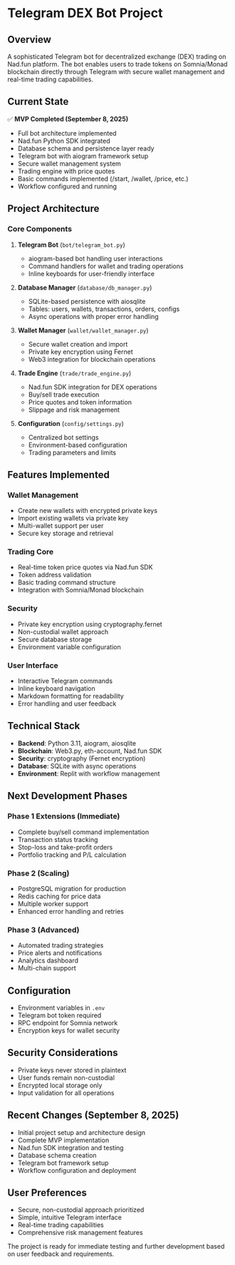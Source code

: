 # Telegram DEX Bot Project

## Overview
A sophisticated Telegram bot for decentralized exchange (DEX) trading on Nad.fun platform. The bot enables users to trade tokens on Somnia/Monad blockchain directly through Telegram with secure wallet management and real-time trading capabilities.

## Current State
✅ **MVP Completed (September 8, 2025)**
- Full bot architecture implemented
- Nad.fun Python SDK integrated
- Database schema and persistence layer ready
- Telegram bot with aiogram framework setup
- Secure wallet management system
- Trading engine with price quotes
- Basic commands implemented (/start, /wallet, /price, etc.)
- Workflow configured and running

## Project Architecture

### Core Components
1. **Telegram Bot** (`bot/telegram_bot.py`)
   - aiogram-based bot handling user interactions
   - Command handlers for wallet and trading operations
   - Inline keyboards for user-friendly interface

2. **Database Manager** (`database/db_manager.py`)
   - SQLite-based persistence with aiosqlite
   - Tables: users, wallets, transactions, orders, configs
   - Async operations with proper error handling

3. **Wallet Manager** (`wallet/wallet_manager.py`)
   - Secure wallet creation and import
   - Private key encryption using Fernet
   - Web3 integration for blockchain operations

4. **Trade Engine** (`trade/trade_engine.py`)
   - Nad.fun SDK integration for DEX operations
   - Buy/sell trade execution
   - Price quotes and token information
   - Slippage and risk management

5. **Configuration** (`config/settings.py`)
   - Centralized bot settings
   - Environment-based configuration
   - Trading parameters and limits

## Features Implemented

### Wallet Management
- Create new wallets with encrypted private keys
- Import existing wallets via private key
- Multi-wallet support per user
- Secure key storage and retrieval

### Trading Core
- Real-time token price quotes via Nad.fun SDK
- Token address validation
- Basic trading command structure
- Integration with Somnia/Monad blockchain

### Security
- Private key encryption using cryptography.fernet
- Non-custodial wallet approach
- Secure database storage
- Environment variable configuration

### User Interface
- Interactive Telegram commands
- Inline keyboard navigation
- Markdown formatting for readability
- Error handling and user feedback

## Technical Stack
- **Backend**: Python 3.11, aiogram, aiosqlite
- **Blockchain**: Web3.py, eth-account, Nad.fun SDK
- **Security**: cryptography (Fernet encryption)
- **Database**: SQLite with async operations
- **Environment**: Replit with workflow management

## Next Development Phases

### Phase 1 Extensions (Immediate)
- Complete buy/sell command implementation
- Transaction status tracking
- Stop-loss and take-profit orders
- Portfolio tracking and P/L calculation

### Phase 2 (Scaling)
- PostgreSQL migration for production
- Redis caching for price data
- Multiple worker support
- Enhanced error handling and retries

### Phase 3 (Advanced)
- Automated trading strategies
- Price alerts and notifications
- Analytics dashboard
- Multi-chain support

## Configuration
- Environment variables in `.env`
- Telegram bot token required
- RPC endpoint for Somnia network
- Encryption keys for wallet security

## Security Considerations
- Private keys never stored in plaintext
- User funds remain non-custodial
- Encrypted local storage only
- Input validation for all operations

## Recent Changes (September 8, 2025)
- Initial project setup and architecture design
- Complete MVP implementation
- Nad.fun SDK integration and testing
- Database schema creation
- Telegram bot framework setup
- Workflow configuration and deployment

## User Preferences
- Secure, non-custodial approach prioritized
- Simple, intuitive Telegram interface
- Real-time trading capabilities
- Comprehensive risk management features

The project is ready for immediate testing and further development based on user feedback and requirements.
